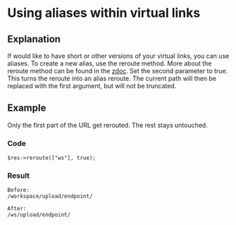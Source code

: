 # Using aliases within virtual links
## Explanation
If would like to have short or  other versions of your virtual links, you can use aliases. To create a new alias, use the reroute method.  More about the reroute method can be found in the [zdoc](https://zdoc.zierhut-it.de/classes/Response.html#method_reroute). Set the second parameter to true. This turns the reroute into an alias reroute. The current path will then be replaced with the first argument, but will not be truncated.

## Example
Only the first part of the URL get rerouted. The rest stays untouched.
### Code
`$res->reroute(["ws"], true);`
### Result
    Before:
    /workspace/upload/endpoint/
    
    After:
    /ws/upload/endpoint/
    
